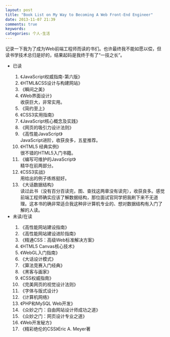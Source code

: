 ```yaml
---
layout: post
title: "Book List on My Way to Becoming A Web Front-End Engineer"
date: 2013-11-07 21:39
comments: true
keywords: 
categories: 个人-生活
---
```

记录一下我为了成为Web前端工程师而读的书们。也许最终我不能如愿以偿，但读书学技术总归是好的，结果起码是我终于有了“一技之长”。

<ul>
	<li>已读</li>
		<ol>
			<li>《JavaScript权威指南-第六版》</li>
			<li>《HTML&amp;CSS设计与构建网站》</li>
			<li>《瞬间之美》</li>
			<li>《Web界面设计》</li>
				<div>收获巨大，非常实用。</div>
			<li>《简约至上》</li>
			<li>《CSS3实用指南》</li>
			<li>《JavaScript核心概念及实践》</li>
			<li>《网页的吸引力设计法则》</li>
			<li>《高性能JavaScript》</li>
				<div>JavaScript进阶，收获良多，五星推荐。</div>
			<li>《HTML5 经典实例》</li>
				<div>很不错的HTML5入门书籍。</div>
			<li>《编写可维护的JavaScript》</li>
				<div>精华在前两部分。</div>
			<li>《CSS3实战》</li>
				<div>用给出的例子练练挺好。</div>
			<li>《大话数据结构》</li>
				<div>读过此书（没有百分百读完，图、查找这两章没有读完），收获良多。感觉前端工程师确实应该了解数据结构，那位面试官同学把我刷下来不无道理。这本书的确非常适合我这种非计算机专业的、想对数据结构有入门了解的人读。</div>
		</ol>
<!-- more --> 
	<li>未读/在读</li>
	<ol>
		<li>《高性能网站建设指南》</li>
		<li>《高性能网站建设进阶指南》</li>
		<li>《精通CSS：高级Web标准解决方案》</li>
		<li>《HTML5 Canvas核心技术》</li>
		<li>《WebGL入门指南》</li>
		<li>《大话设计模式》</li>
		<li>《算法竞赛入门经典》</li>
		<li>《黑客与画家》</li>
		<li>《CSS权威指南》</li>
		<li>《完美网页的视觉设计法则》</li>
		<li>《字体与版式设计》</li>
		<li>《计算机网络》</li>
		<li>《PHP和MySQL Web开发》</li>
		<li>《众妙之门：自由网站设计师成功之道》</li>
		<li>《众妙之门：网页设计专业之道》</li>
		<li>《Web开发秘方》</li>
		<li>《精彩绝伦的CSS》Eric A. Meyer著</li>
	</ol>
</ul>